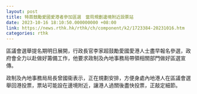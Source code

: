 ```yaml
---
layout: post
title: 特首鼓勵愛國愛港者參加區選　當局規劃邊境附近設票站
date: 2023-10-16 18:10:50.000000000 +08:00
link: https://news.rthk.hk/rthk/ch/component/k2/1723384-20231016.htm
categories: rthk
---
```


區議會選舉提名期明日展開，行政長官李家超鼓勵愛國愛港人士盡早報名參選，政府會全力以赴做好籌備工作，他要求政制及內地事務局帶領相關部門做好區選宣傳。

政制及內地事務局局長曾國衞表示，正在規劃安排，方便身處內地港人在區議會選舉回港投票，票站可能設在邊境附近，讓港人過關後盡快投票，正敲定細節。
